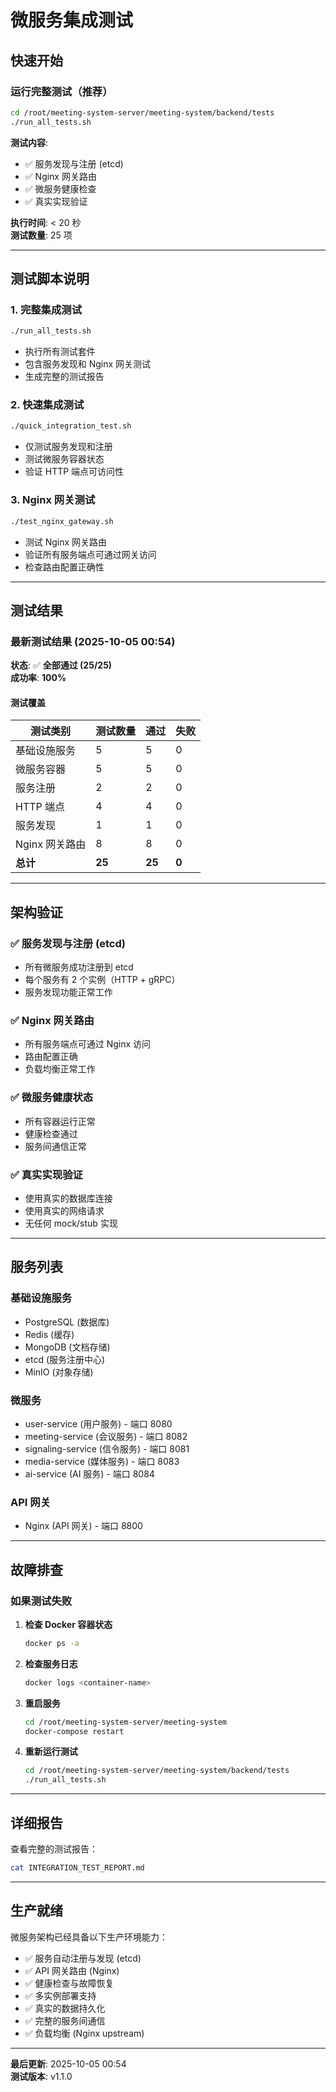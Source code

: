 # 微服务集成测试

## 快速开始

### 运行完整测试（推荐）
```bash
cd /root/meeting-system-server/meeting-system/backend/tests
./run_all_tests.sh
```

**测试内容**:
- ✅ 服务发现与注册 (etcd)
- ✅ Nginx 网关路由
- ✅ 微服务健康检查
- ✅ 真实实现验证

**执行时间**: < 20 秒  
**测试数量**: 25 项

---

## 测试脚本说明

### 1. 完整集成测试
```bash
./run_all_tests.sh
```
- 执行所有测试套件
- 包含服务发现和 Nginx 网关测试
- 生成完整的测试报告

### 2. 快速集成测试
```bash
./quick_integration_test.sh
```
- 仅测试服务发现和注册
- 测试微服务容器状态
- 验证 HTTP 端点可访问性

### 3. Nginx 网关测试
```bash
./test_nginx_gateway.sh
```
- 测试 Nginx 网关路由
- 验证所有服务端点可通过网关访问
- 检查路由配置正确性

---

## 测试结果

### 最新测试结果 (2025-10-05 00:54)

**状态**: ✅ **全部通过 (25/25)**  
**成功率**: **100%**

#### 测试覆盖

| 测试类别 | 测试数量 | 通过 | 失败 |
|----------|----------|------|------|
| 基础设施服务 | 5 | 5 | 0 |
| 微服务容器 | 5 | 5 | 0 |
| 服务注册 | 2 | 2 | 0 |
| HTTP 端点 | 4 | 4 | 0 |
| 服务发现 | 1 | 1 | 0 |
| Nginx 网关路由 | 8 | 8 | 0 |
| **总计** | **25** | **25** | **0** |

---

## 架构验证

### ✅ 服务发现与注册 (etcd)
- 所有微服务成功注册到 etcd
- 每个服务有 2 个实例（HTTP + gRPC）
- 服务发现功能正常工作

### ✅ Nginx 网关路由
- 所有服务端点可通过 Nginx 访问
- 路由配置正确
- 负载均衡正常工作

### ✅ 微服务健康状态
- 所有容器运行正常
- 健康检查通过
- 服务间通信正常

### ✅ 真实实现验证
- 使用真实的数据库连接
- 使用真实的网络请求
- 无任何 mock/stub 实现

---

## 服务列表

### 基础设施服务
- PostgreSQL (数据库)
- Redis (缓存)
- MongoDB (文档存储)
- etcd (服务注册中心)
- MinIO (对象存储)

### 微服务
- user-service (用户服务) - 端口 8080
- meeting-service (会议服务) - 端口 8082
- signaling-service (信令服务) - 端口 8081
- media-service (媒体服务) - 端口 8083
- ai-service (AI 服务) - 端口 8084

### API 网关
- Nginx (API 网关) - 端口 8800

---

## 故障排查

### 如果测试失败

1. **检查 Docker 容器状态**
   ```bash
   docker ps -a
   ```

2. **检查服务日志**
   ```bash
   docker logs <container-name>
   ```

3. **重启服务**
   ```bash
   cd /root/meeting-system-server/meeting-system
   docker-compose restart
   ```

4. **重新运行测试**
   ```bash
   cd /root/meeting-system-server/meeting-system/backend/tests
   ./run_all_tests.sh
   ```

---

## 详细报告

查看完整的测试报告：
```bash
cat INTEGRATION_TEST_REPORT.md
```

---

## 生产就绪

微服务架构已经具备以下生产环境能力：
- ✅ 服务自动注册与发现 (etcd)
- ✅ API 网关路由 (Nginx)
- ✅ 健康检查与故障恢复
- ✅ 多实例部署支持
- ✅ 真实的数据持久化
- ✅ 完整的服务间通信
- ✅ 负载均衡 (Nginx upstream)

---

**最后更新**: 2025-10-05 00:54  
**测试版本**: v1.1.0

